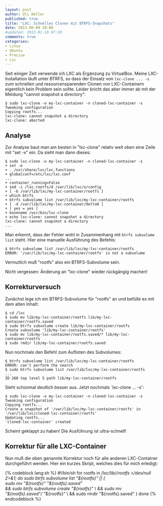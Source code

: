 ```yaml
---
layout: post
author: Uli Heller
published: true
title: "LXC: Schnelles Clonen mit BTRFS-Snapshots"
date: 2013-06-09 10:00
#updated: 2013-01-10 07:30
comments: true
categories: 
- Linux
- Ubuntu
- Precise
- Lxc
---
```


Seit einiger Zeit verwende ich LXC als Ergänzung zu VirtualBox.
Meine LXC-Installation läuft unter BTRFS, so dass der Einsatz von
`lxc-clone ... -s` zum schnellen und resourcensparenden Clonen
von LXC-Containern eigentlich kein Problem sein sollte. Leider bricht
das aber immer ab mit der Meldung "cannot snapshot a directory":

    $ sudo lxc-clone -o my-lxc-container -n cloned-lxc-container -s
    Tweaking configuration
    Copying rootfs...
    lxc-clone: cannot snapshot a directory
    lxc-clone: aborted

<!-- more -->

## Analyse

Zur Analyse baut man am besten in "lxc-clone" relativ weit oben eine
Zeile mit "set -x" ein. Da sieht man dann dieses:

    $ sudo lxc-clone -o my-lxc-container -n cloned-lxc-container -s
    + set -e
    + . /usr/share/lxc/lxc.functions
    + globalconf=/etc/lxc/lxc.conf
    ...
    + container_running=False
    + sed -i /lxc.rootfs/d /var/lib/lxc/x/config
    + [ -b /var/lib/lxc/my-lxc-container/rootfs ]
    + which btrfs
    + btrfs subvolume list /var/lib/lxc/my-lxc-container/rootfs
    + [ -d /var/lib/lxc/my-lxc-container/delta0 ]
    + [ yes = yes ]
    + basename /usr/bin/lxc-clone
    + echo lxc-clone: cannot snapshot a directory
    lxc-clone: cannot snapshot a directory
    ...

Man erkennt, dass der Fehler wohl in Zusammenhang mit `btrfs subvolume list`
steht. Hier eine manuelle Ausführung des Befehls:

    $ btrfs subvolume list /var/lib/lxc/my-lxc-container/rootfs
    ERROR: '/var/lib/lxc/my-lxc-container/rootfs' is not a subvolume

Vermutlich muß "rootfs" also ein BTRFS-Subvolume sein.

Nicht vergessen: Änderung an "lxc-clone" wieder rückgängig machen!

## Korrekturversuch

Zunächst lege ich ein BTRFS-Subvolume für "rootfs" an und
befülle es mit dem alten Inhalt:

    $ cd /lxc
    $ sudo mv lib/my-lxc-container/rootfs lib/my-lxc-container/rootfs.saved
    $ sudo btrfs subvolume create lib/my-lxc-container/rootfs
    Create subvolume 'lib/my-lxc-container/rootfs'
    $ sudo mv lib/my-lxc-container/rootfs.saved/* lib/my-lxc-container/rootfs
    $ sudo rmdir lib/my-lxc-container/rootfs.saved

Nun nochmals den Befehl zum Auflisten des Subvolumes:

    $ btrfs subvolume list /var/lib/lxc/my-lxc-container/rootfs
    ERROR: can't perform the search
    $ sudo btrfs subvolume list /var/lib/lxc/my-lxc-container/rootfs
    ...
    ID 260 top level 5 path lib/my-lxc-container/rootfs

Sieht schonmal deutlich besser aus. Jetzt nochmals `lxc-clone ... -s':

    $ sudo lxc-clone -o my-lxc-container -n cloned-lxc-container -s
    Tweaking configuration
    Copying rootfs...
    Create a snapshot of '/var/lib/lxc/my-lxc-container/rootfs' in '/var/lib/lxc/cloned-lxc-container/rootfs'
    Updating rootfs...
    'cloned-lxc-container' created

Scheint geklappt zu haben! Die Ausführung ist ultra-schnell!

## Korrektur für alle LXC-Container

Nun muß die oben genannte Korrektur noch für alle anderen LXC-Container
durchgeführt werden. Hier ein kurzes Skript, welches dies für mich
erledigt:

{% codeblock lang:sh %}
#!/bin/sh
for rootfs in /lxc/lib/*/rootfs >/dev/null 2>&1; do
  sudo btrfs subvolume list "${rootfs}" || {  
    sudo mv "${rootfs}" "${rootfs}.saved" \
    && sudo btrfs subvolume create "${rootfs}" \
    && sudo mv "${rootfs}.saved"/* "${rootfs}" \
    && sudo rmdir "${rootfs}.saved"
  }
done
{% endcodeblock %}

